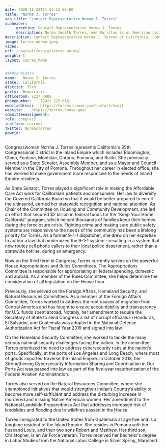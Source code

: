 ```yaml
---
date: 2020-11-22T11:54:12-05:00
title: "Norma J. Torres"
seo_title: "contact Representative Norma J. Torres"
subheader:
     greeting: Contact Representative Norma J. Torres 
     description: Norma Judith Torres, née Barillas is an American politician. She is a member of the United States House of Representatives for California's 35th congressional district. Previously, she was a member of the California State Senate representing the 35th district. She is a member of the Democratic Party.
description: Contact Representative Norma J. Torres of California. Contact information for Norma J. Torres includes email address, phone number, and mailing address.
image: torres-norma.jpeg
video: 
url: /usa/california/torres-norma/
weight: 1
layout: course_home


####candidate
name:	Norma J. Torres
state:	California
district: 35th
party:	Democratic
officeroom:	2227 RHOB
phonenumber:	(202) 225-6161
emailaddress:	https://torres.house.gov/contact/email
website:	https://torres.house.gov/
committeeassignment: 
role: congress
inoffice: current
twitter: NormaJTorres
powrid: 
---
```


Congresswoman Norma J. Torres represents California's 35th Congressional District in the Inland Empire which includes Bloomington, Chino, Fontana, Montclair, Ontario, Pomona, and Rialto. She previously served as a State Senator, Assembly Member, and as a Mayor and Council Member in the City of Pomona. Throughout her career in elected office, she has worked to make government more responsive to the needs of Inland Empire residents.

As State Senator, Torres played a significant role in making the Affordable Care Act work for California’s patients and consumers.  Her law to diversify the Covered California Board so that it would be better prepared to enroll the uninsured, earned her statewide recognition and national attention.  As Chair of the Committee on Housing and Community Development, she led an effort that secured $2 billion in federal funds for the “Keep Your Home California” program, which helped thousands of families keep their homes during the foreclosure crisis.  Fighting crime and making sure public safety systems are responsive to the needs of the community has been a lifelong priority for Torres. As a former 9-1-1 dispatcher, she drew on her expertise to author a law that modernized the 9-1-1 system—resulting in a system that now routes cell phone callers to their local police department, rather than a statewide hotline, during an emergency.

Now on her third term in Congress, Torres currently serves on the powerful House Appropriations and Rules Committees. The Appropriations Committee is responsible for appropriating all federal spending, domestic and abroad. As a member of the Rules Committee, she helps determine the consideration of all legislation on the House floor.

Previously, she served on the Foreign Affairs, Homeland Security, and Natural Resources Committees. As a member of the Foreign Affairs Committee, Torres worked to address the root causes of migration from Central America and has fought to ensure accountability and transparency for U.S. funds spent abroad. Notably, her amendment to require the Secretary of State to send Congress a list of corrupt officials in Honduras, El Salvador, and Guatemala was adopted in the National Defense Authorization Act for Fiscal Year 2019 and signed into law.

On the Homeland Security Committee, she worked to tackle the many serious national security challenges facing the nation. In the committee, Torres prioritized the need to address cybersecurity risks at the nation’s ports. Specifically, at the ports of Los Angeles and Long Beach, where most of goods imported traverse the Inland Empire. In October 2018, her Strengthening Cybersecurity Information Sharing and Coordination in Our Ports Act was passed into law as part of the five-year reauthorization of the Federal Aviation Administration.

Torres also served on the Natural Resources Committee, where she championed initiatives that would strengthen Indian’s Country’s ability to become more self-sufficient and address the disturbing increase in murdered and missing Native American women. Her amendment to the National Landslide Preparedness Act that addresses increased risk of landslides and flooding due to wildfires passed in the House.

Torres immigrated to the United States from Guatemala at age five and is a longtime resident of the Inland Empire.  She resides in Pomona with her husband Louis, and their two sons Robert and Matthew. Her third son, Christopher, is an Air Force veteran. Torres received her bachelor’s degree in Labor Studies from the National Labor College in Silver Spring, Maryland.
